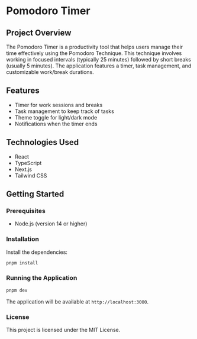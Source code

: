 # Pomodoro Timer

## Project Overview
The Pomodoro Timer is a productivity tool that helps users manage their time effectively using the Pomodoro Technique. This technique involves working in focused intervals (typically 25 minutes) followed by short breaks (usually 5 minutes). The application features a timer, task management, and customizable work/break durations.

## Features
- Timer for work sessions and breaks
- Task management to keep track of tasks
- Theme toggle for light/dark mode
- Notifications when the timer ends

## Technologies Used
- React
- TypeScript
- Next.js
- Tailwind CSS

## Getting Started

### Prerequisites
- Node.js (version 14 or higher)

### Installation
Install the dependencies:
   ```bash
   pnpm install
   ```

### Running the Application
```bash
pnpm dev
```

The application will be available at `http://localhost:3000`.


### License
This project is licensed under the MIT License.
